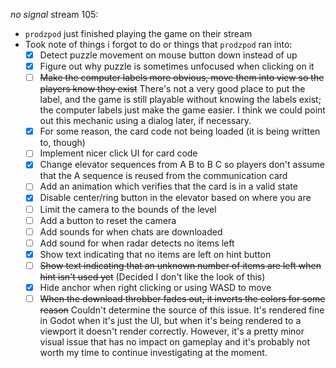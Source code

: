 _no signal_ stream 105:
- `prodzpod` just finished playing the game on their stream
- Took note of things i forgot to do or things that `prodzpod` ran into:
	- [x] Detect puzzle movement on mouse button down instead of up
	- [x] Figure out why puzzle is sometimes unfocused when clicking on it
	- [ ] ~~Make the computer labels more obvious, move them into view so the players know they exist~~ There's not a very good place to put the label, and the game is still playable without knowing the labels exist; the computer labels just make the game easier. I think we could point out this mechanic using a dialog later, if necessary.
	- [x] For some reason, the card code not being loaded (it is being written to, though)
	- [ ] Implement nicer click UI for card code
	- [x] Change elevator sequences from A B to B C so players don't assume that the A sequence is reused from the communication card
	- [ ] Add an animation which verifies that the card is in a valid state
	- [x] Disable center/ring button in the elevator based on where you are
	- [ ] Limit the camera to the bounds of the level
	- [ ] Add a button to reset the camera
	- [ ] Add sounds for when chats are downloaded
	- [ ] Add sound for when radar detects no items left
	- [x] Show text indicating that no items are left on hint button
	- [ ] ~~Show text indicating that an unknown number of items are left when hint isn't used yet~~ (Decided I don't like the look of this)
	- [x] Hide anchor when right clicking or using WASD to move
	- [ ] ~~When the download throbber fades out, it inverts the colors for some reason~~ Couldn't determine the source of this issue. It's rendered fine in Godot when it's just the UI, but when it's being rendered to a viewport it doesn't render correctly. However, it's a pretty minor visual issue that has no impact on gameplay and it's probably not worth my time to continue investigating at the moment.
